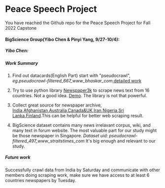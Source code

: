 # Peace Speech Project

You have reached the Github repo for the Peace Speech Project for Fall 2022 Capstone

#### BigScience Group(Yibo Chen & Pinyi Yang, 9/27-10/4):

  ##### Yibo Chen:  
  
  ##### Work Summary
  
  1. Find out datacards(English Part) start with "pseudocrawl", *eg.pseudocrawl-filtered_667_www_bhaskar_com*,[detailed work](https://github.com/ChenYb9807/ENGI8000/blob/main/Pseudocrawl%20data%20in%20BigScience.py)
    
  2. Try to use python library [Newspaper3k](https://newspaper.readthedocs.io/en/latest/) to scrape news text from 16 countries. Not a good idea. [Demo](https://github.com/ChenYb9807/ENGI8000/blob/main/Scraping%20with%20Newspaper3k.py). The library is not that powerful.
  
  3. Collect great source for newspaper archive, [India](https://timesofindia.indiatimes.com/archive.cms),[Afghanistan](https://www.eastview.com/resources/gpa/afghan-central-press/),[Australia,Canada&UK](https://lil.nlp.cornell.edu/newsroom/explore/index.html),[Iran](https://www.tehrantimes.com/archive),[Nigeria](https://archive-it.org/collections/11796),[Sri Lanka](https://www.sundaytimes.lk/210110/archive/),[Finland](https://www.dailyfinland.fi/archive).This can be helpful for better web scraping result.
  
  4. BigScience dataset contains many news irrelavant corpus, wiki, and many text in forum website. The most valuable part for our study might be those newspaper in Singapore. *Dataset uid: pseudocrawl-filtered_497_www_straitstimes_com* It's big enough and relevant to our study.
  
   ##### Future work
   
   Successfully crawl data from India by Saturday and communicate with other members doing scraping work, make sure we have access to at least 6 countries newspapers by Tuesday.
      
